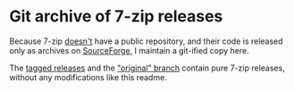 # Git archive of 7-zip releases

Because 7-zip [doesn't](https://github.com/7z) have a public repository, and their code is released only as archives on [SourceForge](https://sourceforge.net/projects/sevenzip/files/7-Zip/), I maintain a git-ified copy here.

The [tagged releases](https://github.com/pornel/7z/releases) and the ["original" branch](https://github.com/pornel/7z/tree/original) contain pure 7-zip releases, without any modifications like this readme.
